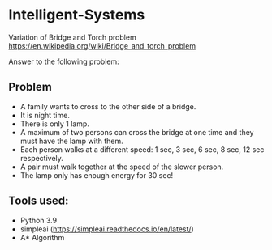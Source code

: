 # Intelligent-Systems

Variation of Bridge and Torch problem https://en.wikipedia.org/wiki/Bridge_and_torch_problem

Answer to the following problem:

## Problem

*  A family wants to cross to the other side of a bridge.
* It is night time.
* There is only 1 lamp.
* A maximum of two persons can cross the bridge at one time and they must have the lamp with them.
* Each person walks at a different speed: 1 sec, 3 sec, 6 sec, 8 sec, 12 sec respectively.
* A pair must walk together at the speed of the slower person.
* The lamp only has enough energy for 30 sec!

## Tools used:

* Python 3.9
* simpleai (https://simpleai.readthedocs.io/en/latest/)
* A* Algorithm
